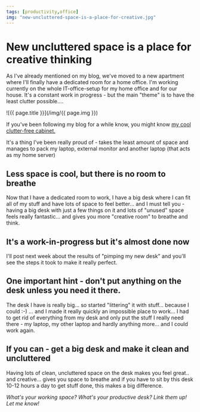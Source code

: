 ```yaml
---
tags: [productivity,office]
img: "new-uncluttered-space-is-a-place-for-creative.jpg"
---
```


# New uncluttered space is a place for creative thinking


As I've already mentioned on my blog, we've moved to a new apartment where I'll finally have a dedicated room for a home office. I'm working currently on the whole IT-office-setup for my home office and for our house. It's a constant work in progress - but the main "theme" is to have the least clutter possible....

<!--More-->

![{{ page.title }}](/img/{{ page.img }})

If you've been following my blog for a while know, you might know [my cool clutter-free cabinet.](http://michaelnozbe.com/declutter-your-desk-why-i-love-my-clutter-fre)

It's a thing I've been really proud of - takes the least amount of space and manages to pack my laptop, external monitor and another laptop (that acts as my home server)

## Less space is cool, but there is no room to breathe

Now that I have a dedicated room to work, I have a big desk where I can fit all of my stuff and have lots of space to feel better... and I must tell you - having a big desk with just a few things on it and lots of "unused" space feels really fantastic... and gives you more "creative room" to breathe and think.

## It's a work-in-progress but it's almost done now

I'll post next week about the results of "pimping my new desk" and you'll see the steps it took to make it really perfect.

## One important hint - don't put anything on the desk unless you need it there.

The desk I have is really big... so started "littering" it with stuff... because I could :-) ... and I made it really quickly an impossible place to work... I had to get rid of everything from my desk and only put the stuff I really need there - my laptop, my other laptop and hardly anything more... and I could work again.

## If you can - get a big desk and make it clean and uncluttered

Having lots of clean, uncluttered space on the desk makes you feel great.. and creative... gives you space to breathe and if you have to sit by this desk 10-12 hours a day to get stuff done, this makes a big difference.

_What's your working space? What's your productive desk? Link them up! Let me know!_


  



[n]: https://michael.gratis/nozbe
